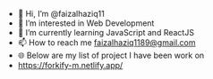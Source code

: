 - 👋 Hi, I’m @faizalhaziq11
- 👀 I’m interested in Web Development
- 🌱 I’m currently learning JavaScript and ReactJS
- 📫 How to reach me faizalhaziq1189@gmail.com
- 🌐 Below are my list of project I have been work on
-    https://forkify-m.netlify.app/

<!---
faizalhaziq11/faizalhaziq11 is a ✨ special ✨ repository because its `README.md` (this file) appears on your GitHub profile.
You can click the Preview link to take a look at your changes.
--->
